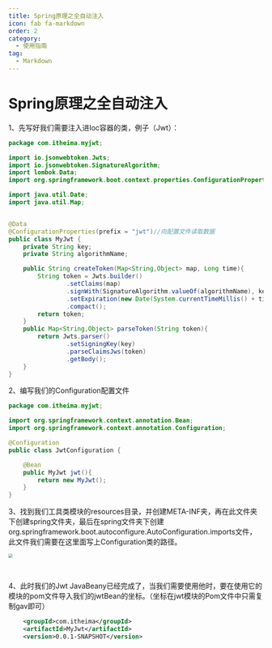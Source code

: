 ```yaml
---
title: Spring原理之全自动注入
icon: fab fa-markdown
order: 2
category:
  - 使用指南
tag:
  - Markdown
---
```


# 				Spring原理之全自动注入

1、先写好我们需要注入进Ioc容器的类，例子（Jwt）：

```java
package com.itheima.myjwt;

import io.jsonwebtoken.Jwts;
import io.jsonwebtoken.SignatureAlgorithm;
import lombok.Data;
import org.springframework.boot.context.properties.ConfigurationProperties;

import java.util.Date;
import java.util.Map;


@Data
@ConfigurationProperties(prefix = "jwt")//向配置文件读取数据
public class MyJwt {
    private String key;
    private String algorithmName;

    public String createToken(Map<String,Object> map, Long time){
        String token = Jwts.builder()
                .setClaims(map)
                .signWith(SignatureAlgorithm.valueOf(algorithmName), key)
                .setExpiration(new Date(System.currentTimeMillis() + time))
                .compact();
        return token;
    }
    public Map<String,Object> parseToken(String token){
        return Jwts.parser()
                .setSigningKey(key)
                .parseClaimsJws(token)
                .getBody();
    }
}

```

2、编写我们的Configuration配置文件

```java
package com.itheima.myjwt;

import org.springframework.context.annotation.Bean;
import org.springframework.context.annotation.Configuration;

@Configuration
public class JwtConfiguration {

    @Bean
    public MyJwt jwt(){
        return new MyJwt();
    }
}
```

3、找到我们工具类模块的resources目录，并创建META-INF夹，再在此文件夹下创建spring文件夹，最后在spring文件夹下创建org.springframework.boot.autoconfigure.AutoConfiguration.imports文件，此文件我们需要在这里面写上Configuration类的路径。

<img src="C:\Users\86151\Desktop\Snipaste_2023-11-24_20-39-23.png" style="zoom:50%;" />

​	

4、此时我们的Jwt JavaBeany已经完成了，当我们需要使用他时，要在使用它的模块的pom文件导入我们的jwtBean的坐标。（坐标在jwt模块的Pom文件中只需复制gav即可）

```xml
	<groupId>com.itheima</groupId>
    <artifactId>MyJwt</artifactId>
    <version>0.0.1-SNAPSHOT</version>
```

